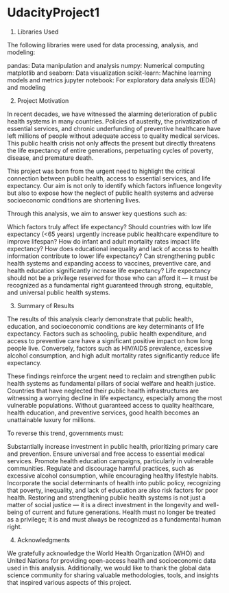 # UdacityProject1

1. Libraries Used

The following libraries were used for data processing, analysis, and modeling:

pandas: Data manipulation and analysis
numpy: Numerical computing
matplotlib and seaborn: Data visualization
scikit-learn: Machine learning models and metrics
jupyter notebook: For exploratory data analysis (EDA) and modeling

2. Project Motivation

In recent decades, we have witnessed the alarming deterioration of public health systems in many countries. Policies of austerity, the privatization of essential services, and chronic underfunding of preventive healthcare have left millions of people without adequate access to quality medical services. This public health crisis not only affects the present but directly threatens the life expectancy of entire generations, perpetuating cycles of poverty, disease, and premature death.

This project was born from the urgent need to highlight the critical connection between public health, access to essential services, and life expectancy. Our aim is not only to identify which factors influence longevity but also to expose how the neglect of public health systems and adverse socioeconomic conditions are shortening lives.

Through this analysis, we aim to answer key questions such as:

Which factors truly affect life expectancy?
Should countries with low life expectancy (<65 years) urgently increase public healthcare expenditure to improve lifespan?
How do infant and adult mortality rates impact life expectancy?
How does educational inequality and lack of access to health information contribute to lower life expectancy?
Can strengthening public health systems and expanding access to vaccines, preventive care, and health education significantly increase life expectancy?
Life expectancy should not be a privilege reserved for those who can afford it — it must be recognized as a fundamental right guaranteed through strong, equitable, and universal public health systems.

3.  Summary of Results

The results of this analysis clearly demonstrate that public health, education, and socioeconomic conditions are key determinants of life expectancy. Factors such as schooling, public health expenditure, and access to preventive care have a significant positive impact on how long people live. Conversely, factors such as HIV/AIDS prevalence, excessive alcohol consumption, and high adult mortality rates significantly reduce life expectancy.

These findings reinforce the urgent need to reclaim and strengthen public health systems as fundamental pillars of social welfare and health justice. Countries that have neglected their public health infrastructures are witnessing a worrying decline in life expectancy, especially among the most vulnerable populations. Without guaranteed access to quality healthcare, health education, and preventive services, good health becomes an unattainable luxury for millions.

To reverse this trend, governments must:

Substantially increase investment in public health, prioritizing primary care and prevention.
Ensure universal and free access to essential medical services.
Promote health education campaigns, particularly in vulnerable communities.
Regulate and discourage harmful practices, such as excessive alcohol consumption, while encouraging healthy lifestyle habits.
Incorporate the social determinants of health into public policy, recognizing that poverty, inequality, and lack of education are also risk factors for poor health.
Restoring and strengthening public health systems is not just a matter of social justice — it is a direct investment in the longevity and well-being of current and future generations. Health must no longer be treated as a privilege; it is and must always be recognized as a fundamental human right.

4. Acknowledgments

We gratefully acknowledge the World Health Organization (WHO) and United Nations for providing open-access health and socioeconomic data used in this analysis. Additionally, we would like to thank the global data science community for sharing valuable methodologies, tools, and insights that inspired various aspects of this project.

